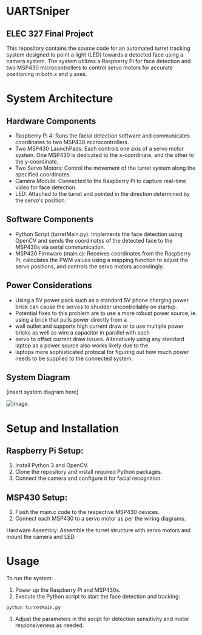 # UARTSniper
## ELEC 327 Final Project

This repository contains the source code for an automated turret tracking system designed to point a light (LED) towards a detected face using a camera system. The system utilizes a Raspberry Pi for face detection and two MSP430 microcontrollers to control servo motors for accurate positioning in both x and y axes.

# System Architecture

## Hardware Components
- Raspberry Pi 4: Runs the facial detection software and communicates coordinates to two MSP430 microcontrollers.
- Two MSP430 LaunchPads: Each controls one axis of a servo motor system. One MSP430 is dedicated to the x-coordinate, and the other to the y-coordinate.
- Two Servo Motors: Control the movement of the turret system along the specified coordinates.
- Camera Module: Connected to the Raspberry Pi to capture real-time video for face detection.
- LED: Attached to the turret and pointed in the direction determined by the servo's position.

## Software Components
- Python Script (turretMain.py): Implements the face detection using OpenCV and sends the coordinates of the detected face to the MSP430s via serial communication.
- MSP430 Firmware (main.c): Receives coordinates from the Raspberry Pi, calculates the PWM values using a mapping function to adjust the servo positions, and controls the servo motors accordingly.
  
## Power Considerations
- Using a 5V power pack such as a standard 5V phone charging power brick can cause the servos to shudder uncontrollably on startup.
- Potential fixes to this problem are to use a more robust power source, ie. using a brick that pulls power directly from a
- wall outlet and supports high current draw or to use multiple power bricks as well as wire a capacitor in parallel with each
- servo to offset current draw issues. Altenatively using any standard laptop as a power source also works likely due to the
- laptops more sophisticated protocal for figuring out how much power needs to be supplied to the connected system.

## System Diagram
[insert system diagram here]

![image](https://github.com/at0827/UARTSniper/assets/31556111/e1f7bf1e-00a4-4349-ae52-352497148f03)



# Setup and Installation

## Raspberry Pi Setup:
1. Install Python 3 and OpenCV.
2. Clone the repository and install required Python packages.
3. Connect the camera and configure it for facial recognition.

## MSP430 Setup:
1. Flash the main.c code to the respective MSP430 devices.
2. Connect each MSP430 to a servo motor as per the wiring diagrams.

Hardware Assembly:
Assemble the turret structure with servo motors and mount the camera and LED.

# Usage

To run the system:

1. Power up the Raspberry Pi and MSP430s.
2. Execute the Python script to start the face detection and tracking:

```
python turretMain.py
```

3. Adjust the parameters in the script for detection sensitivity and motor responsiveness as needed.
